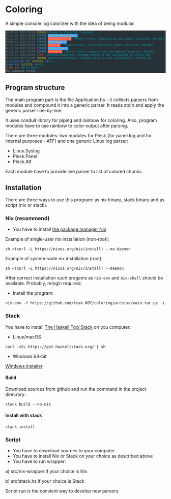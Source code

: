 # Coloring

A simple console log colorizer with the idea of being modular.

![Screenshot](/Screenshot_20221208_001037.png)

## Program structure

The main program part is the file Application.hs - it collects parsers from modules and compound it into a generic parser. It reads stdin and apply the generic parser line-by-line.

It uses conduit library for piping and rainbow for coloring. Also, program modules have to use rainbow to color output after parsing.

There are three modules: two modules for Plesk (for panel.log and for internal purposes - ATF) and one generic Linux log parser:
* Linux.Syslog
* Plesk.Panel
* Plesk.Atf

Each module have to provide line parser to list of colored chunks.

## Installation

There are three ways to use this program: as nix binary, stack binary and as script (nix or stack).

### Nix (recommend)

* You have to install [the package manager Nix](https://nixos.org/download.html)

Example of single-user nix installation (non-root):
```
sh <(curl -L https://nixos.org/nix/install) --no-daemon
```
Example of system-wide nix installation (root):
```
sh <(curl -L https://nixos.org/nix/install) --daemon
```

After correct installation such progams as `nix-env` and `nix-shell` should be available. Probably, relogin required.

* Install the program:
```
nix-env -f https://github.com/ktak-007/coloring/archive/main.tar.gz -i
```

### Stack

You have to install [The Haskell Tool Stack](https://docs.haskellstack.org/en/stable/install_and_upgrade/) on you computer:

* Linux/macOS

```
curl -sSL https://get.haskellstack.org/ | sh
```

* Windows 64-bit

[Windows installer](https://get.haskellstack.org/stable/windows-x86_64-installer.exe)


#### Build

Download sources from github and run the command in the project direcrory:

```
stack build --no-nix
```

#### Install with stack

```
stack install
```

### Script

* You have to download sources to your computer
* You have to install Nix or Stack on your choice as described above
* You have to run wrapper:

a) src/nix-wrapper if your choice is Nix

b) src/stack.hs if your choice is Stack

Script run is the convient way to develop new parsers.
